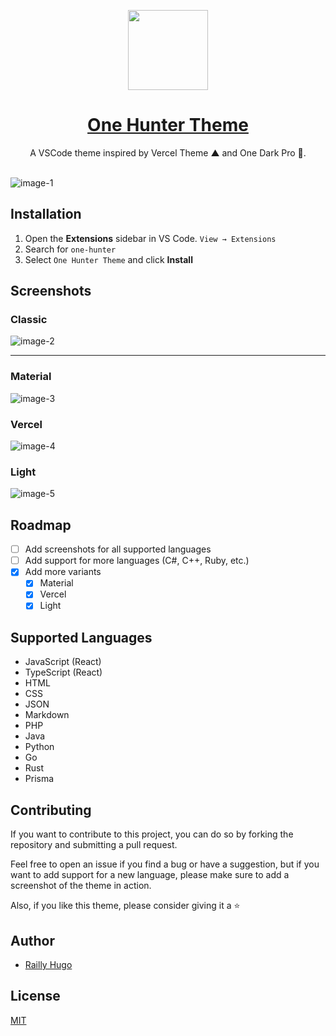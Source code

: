 <p align="center">
  <a href="#">
    <picture>
      <source media="(prefers-color-scheme: dark)" srcset="https://raw.githubusercontent.com/Railly/one-hunter-vscode/main/logo.png"/>
      <img src="https://raw.githubusercontent.com/Railly/one-hunter-vscode/main/logo.png" height="128"/>
    </picture>
    <h1 align="center">One Hunter Theme</h1>
  </a>
</p>

<p align="center">
A VSCode theme inspired by Vercel Theme ▲ and One Dark Pro 🎨.
  <br><br>
</p>

![image-1](https://raw.githubusercontent.com/Railly/one-hunter-vscode/main/screenshots/one-hunter-theme.png)

## Installation

1. Open the **Extensions** sidebar in VS Code. `View → Extensions`
2. Search for `one-hunter`
3. Select `One Hunter Theme` and click **Install**

## Screenshots

### Classic

![image-2](https://raw.githubusercontent.com/Railly/one-hunter-vscode/main/screenshots/classic.png)

---

### Material

![image-3](https://raw.githubusercontent.com/Railly/one-hunter-vscode/main/screenshots/material.png)

### Vercel

![image-4](https://raw.githubusercontent.com/Railly/one-hunter-vscode/main/screenshots/vercel.png)

### Light

![image-5](https://raw.githubusercontent.com/Railly/one-hunter-vscode/main/screenshots/light.png)

## Roadmap

- [ ] Add screenshots for all supported languages
- [ ] Add support for more languages (C#, C++, Ruby, etc.)
- [x] Add more variants
  - [x] Material
  - [x] Vercel
  - [x] Light

## Supported Languages

- JavaScript (React)
- TypeScript (React)
- HTML
- CSS
- JSON
- Markdown
- PHP
- Java
- Python
- Go
- Rust
- Prisma

## Contributing

If you want to contribute to this project, you can do so by forking the repository and submitting a pull request.

Feel free to open an issue if you find a bug or have a suggestion, but if you want to add support for a new language, please make sure to add a screenshot of the theme in action.

Also, if you like this theme, please consider giving it a ⭐️

## Author

- [Railly Hugo](https://twitter.com/RaillyHugo)

## License

[MIT](https://github.com/Railly/one-hunter-vscode/blob/main/LICENSE)
